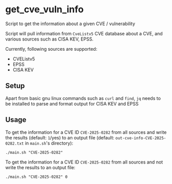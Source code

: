 # get_cve_vuln_info

Script to get the information about a given CVE / vulnerability

Script will pull information from `CveListv5` CVE database about a CVE, and various sources such as CISA KEV, EPSS.

Currently, following sources are supported:
- CVEListv5
- EPSS
- CISA KEV

## Setup

Apart from basic gnu linux commands such as `curl` and `find`, `jq` needs to be installed to parse and format output for CISA KEV and EPSS 

## Usage

To get the information for a CVE ID `CVE-2025-0282` from all sources and write the results (default: `1`/yes)  to an output file  (default: `out-cve-info-CVE-2025-0282.txt` in `main.sh`'s directory):

```
./main.sh "CVE-2025-0282"
``` 

To get the information for a CVE ID `CVE-2025-0282` from all sources and not write the results to an output file:

```
./main.sh "CVE-2025-0282" 0
``` 
